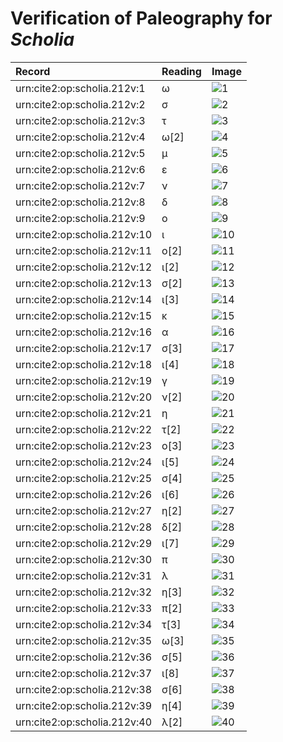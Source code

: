 # Verification of Paleography for *Scholia*

| Record | Reading | Image |
| :------------- | :------------- | :------------- |
| urn:cite2:op:scholia.212v:1 | ω | ![1](http://www.homermultitext.org/iipsrv?OBJ=IIP,1.0&FIF=/project/homer/pyramidal/VenA/VA212VN_0714.tif&RGN=0.2697,0.1227,0.01511,0.007054&WID=800&CVT=JPEG) |
| urn:cite2:op:scholia.212v:2 | σ | ![2](http://www.homermultitext.org/iipsrv?OBJ=IIP,1.0&FIF=/project/homer/pyramidal/VenA/VA212VN_0714.tif&RGN=0.2846,0.1224,0.007001,0.007746&WID=800&CVT=JPEG) |
| urn:cite2:op:scholia.212v:3 | τ | ![3](http://www.homermultitext.org/iipsrv?OBJ=IIP,1.0&FIF=/project/homer/pyramidal/VenA/VA212VN_0714.tif&RGN=0.2929,0.1249,0.01069,0.006224&WID=800&CVT=JPEG) |
| urn:cite2:op:scholia.212v:4 | ω[2] | ![4](http://www.homermultitext.org/iipsrv?OBJ=IIP,1.0&FIF=/project/homer/pyramidal/VenA/VA212VN_0714.tif&RGN=0.3008,0.1243,0.009211,0.004979&WID=800&CVT=JPEG) |
| urn:cite2:op:scholia.212v:5 | μ | ![5](http://www.homermultitext.org/iipsrv?OBJ=IIP,1.0&FIF=/project/homer/pyramidal/VenA/VA212VN_0714.tif&RGN=0.3125,0.1243,0.01032,0.006362&WID=800&CVT=JPEG) |
| urn:cite2:op:scholia.212v:6 | ε | ![6](http://www.homermultitext.org/iipsrv?OBJ=IIP,1.0&FIF=/project/homer/pyramidal/VenA/VA212VN_0714.tif&RGN=0.3218,0.1248,0.005711,0.004979&WID=800&CVT=JPEG) |
| urn:cite2:op:scholia.212v:7 | ν | ![7](http://www.homermultitext.org/iipsrv?OBJ=IIP,1.0&FIF=/project/homer/pyramidal/VenA/VA212VN_0714.tif&RGN=0.3279,0.1246,0.008659,0.005809&WID=800&CVT=JPEG) |
| urn:cite2:op:scholia.212v:8 | δ | ![8](http://www.homermultitext.org/iipsrv?OBJ=IIP,1.0&FIF=/project/homer/pyramidal/VenA/VA212VN_0714.tif&RGN=0.3386,0.1239,0.01234,0.007469&WID=800&CVT=JPEG) |
| urn:cite2:op:scholia.212v:9 | ο | ![9](http://www.homermultitext.org/iipsrv?OBJ=IIP,1.0&FIF=/project/homer/pyramidal/VenA/VA212VN_0714.tif&RGN=0.3478,0.1246,0.007185,0.007331&WID=800&CVT=JPEG) |
| urn:cite2:op:scholia.212v:10 | ι | ![10](http://www.homermultitext.org/iipsrv?OBJ=IIP,1.0&FIF=/project/homer/pyramidal/VenA/VA212VN_0714.tif&RGN=0.3550,0.1261,0.003685,0.004841&WID=800&CVT=JPEG) |
| urn:cite2:op:scholia.212v:11 | ο[2] | ![11](http://www.homermultitext.org/iipsrv?OBJ=IIP,1.0&FIF=/project/homer/pyramidal/VenA/VA212VN_0714.tif&RGN=0.3598,0.1264,0.005895,0.005256&WID=800&CVT=JPEG) |
| urn:cite2:op:scholia.212v:12 | ι[2] | ![12](http://www.homermultitext.org/iipsrv?OBJ=IIP,1.0&FIF=/project/homer/pyramidal/VenA/VA212VN_0714.tif&RGN=0.3653,0.1261,0.005343,0.005809&WID=800&CVT=JPEG) |
| urn:cite2:op:scholia.212v:13 | σ[2] | ![13](http://www.homermultitext.org/iipsrv?OBJ=IIP,1.0&FIF=/project/homer/pyramidal/VenA/VA212VN_0714.tif&RGN=0.3714,0.1261,0.005711,0.005533&WID=800&CVT=JPEG) |
| urn:cite2:op:scholia.212v:14 | ι[3] | ![14](http://www.homermultitext.org/iipsrv?OBJ=IIP,1.0&FIF=/project/homer/pyramidal/VenA/VA212VN_0714.tif&RGN=0.3766,0.1264,0.005895,0.005256&WID=800&CVT=JPEG) |
| urn:cite2:op:scholia.212v:15 | κ | ![15](http://www.homermultitext.org/iipsrv?OBJ=IIP,1.0&FIF=/project/homer/pyramidal/VenA/VA212VN_0714.tif&RGN=0.3841,0.1199,0.01069,0.01342&WID=800&CVT=JPEG) |
| urn:cite2:op:scholia.212v:16 | α | ![16](http://www.homermultitext.org/iipsrv?OBJ=IIP,1.0&FIF=/project/homer/pyramidal/VenA/VA212VN_0714.tif&RGN=0.3941,0.1249,0.007922,0.005533&WID=800&CVT=JPEG) |
| urn:cite2:op:scholia.212v:17 | σ[3] | ![17](http://www.homermultitext.org/iipsrv?OBJ=IIP,1.0&FIF=/project/homer/pyramidal/VenA/VA212VN_0714.tif&RGN=0.4013,0.1250,0.005527,0.005394&WID=800&CVT=JPEG) |
| urn:cite2:op:scholia.212v:18 | ι[4] | ![18](http://www.homermultitext.org/iipsrv?OBJ=IIP,1.0&FIF=/project/homer/pyramidal/VenA/VA212VN_0714.tif&RGN=0.4060,0.1249,0.004790,0.005256&WID=800&CVT=JPEG) |
| urn:cite2:op:scholia.212v:19 | γ | ![19](http://www.homermultitext.org/iipsrv?OBJ=IIP,1.0&FIF=/project/homer/pyramidal/VenA/VA212VN_0714.tif&RGN=0.4136,0.1254,0.007001,0.005947&WID=800&CVT=JPEG) |
| urn:cite2:op:scholia.212v:20 | ν[2] | ![20](http://www.homermultitext.org/iipsrv?OBJ=IIP,1.0&FIF=/project/homer/pyramidal/VenA/VA212VN_0714.tif&RGN=0.4197,0.1256,0.007738,0.004979&WID=800&CVT=JPEG) |
| urn:cite2:op:scholia.212v:21 | η | ![21](http://www.homermultitext.org/iipsrv?OBJ=IIP,1.0&FIF=/project/homer/pyramidal/VenA/VA212VN_0714.tif&RGN=0.4280,0.1243,0.007001,0.006224&WID=800&CVT=JPEG) |
| urn:cite2:op:scholia.212v:22 | τ[2] | ![22](http://www.homermultitext.org/iipsrv?OBJ=IIP,1.0&FIF=/project/homer/pyramidal/VenA/VA212VN_0714.tif&RGN=0.4357,0.1201,0.01197,0.01107&WID=800&CVT=JPEG) |
| urn:cite2:op:scholia.212v:23 | ο[3] | ![23](http://www.homermultitext.org/iipsrv?OBJ=IIP,1.0&FIF=/project/homer/pyramidal/VenA/VA212VN_0714.tif&RGN=0.4434,0.1246,0.004974,0.005533&WID=800&CVT=JPEG) |
| urn:cite2:op:scholia.212v:24 | ι[5] | ![24](http://www.homermultitext.org/iipsrv?OBJ=IIP,1.0&FIF=/project/homer/pyramidal/VenA/VA212VN_0714.tif&RGN=0.4484,0.1243,0.003869,0.004979&WID=800&CVT=JPEG) |
| urn:cite2:op:scholia.212v:25 | σ[4] | ![25](http://www.homermultitext.org/iipsrv?OBJ=IIP,1.0&FIF=/project/homer/pyramidal/VenA/VA212VN_0714.tif&RGN=0.4530,0.1243,0.004422,0.005394&WID=800&CVT=JPEG) |
| urn:cite2:op:scholia.212v:26 | ι[6] | ![26](http://www.homermultitext.org/iipsrv?OBJ=IIP,1.0&FIF=/project/homer/pyramidal/VenA/VA212VN_0714.tif&RGN=0.4578,0.1239,0.003500,0.005394&WID=800&CVT=JPEG) |
| urn:cite2:op:scholia.212v:27 | η[2] | ![27](http://www.homermultitext.org/iipsrv?OBJ=IIP,1.0&FIF=/project/homer/pyramidal/VenA/VA212VN_0714.tif&RGN=0.4762,0.1177,0.009027,0.01162&WID=800&CVT=JPEG) |
| urn:cite2:op:scholia.212v:28 | δ[2] | ![28](http://www.homermultitext.org/iipsrv?OBJ=IIP,1.0&FIF=/project/homer/pyramidal/VenA/VA212VN_0714.tif&RGN=0.4895,0.1162,0.009027,0.01355&WID=800&CVT=JPEG) |
| urn:cite2:op:scholia.212v:29 | ι[7] | ![29](http://www.homermultitext.org/iipsrv?OBJ=IIP,1.0&FIF=/project/homer/pyramidal/VenA/VA212VN_0714.tif&RGN=0.4980,0.1225,0.006817,0.008022&WID=800&CVT=JPEG) |
| urn:cite2:op:scholia.212v:30 | π | ![30](http://www.homermultitext.org/iipsrv?OBJ=IIP,1.0&FIF=/project/homer/pyramidal/VenA/VA212VN_0714.tif&RGN=0.5029,0.1232,0.01197,0.005533&WID=800&CVT=JPEG) |
| urn:cite2:op:scholia.212v:31 | λ | ![31](http://www.homermultitext.org/iipsrv?OBJ=IIP,1.0&FIF=/project/homer/pyramidal/VenA/VA212VN_0714.tif&RGN=0.5127,0.1221,0.007738,0.01024&WID=800&CVT=JPEG) |
| urn:cite2:op:scholia.212v:32 | η[3] | ![32](http://www.homermultitext.org/iipsrv?OBJ=IIP,1.0&FIF=/project/homer/pyramidal/VenA/VA212VN_0714.tif&RGN=0.5197,0.1192,0.008843,0.01079&WID=800&CVT=JPEG) |
| urn:cite2:op:scholia.212v:33 | π[2] | ![33](http://www.homermultitext.org/iipsrv?OBJ=IIP,1.0&FIF=/project/homer/pyramidal/VenA/VA212VN_0714.tif&RGN=0.5464,0.1248,0.01529,0.008990&WID=800&CVT=JPEG) |
| urn:cite2:op:scholia.212v:34 | τ[3] | ![34](http://www.homermultitext.org/iipsrv?OBJ=IIP,1.0&FIF=/project/homer/pyramidal/VenA/VA212VN_0714.tif&RGN=0.5534,0.1249,0.008659,0.007469&WID=800&CVT=JPEG) |
| urn:cite2:op:scholia.212v:35 | ω[3] | ![35](http://www.homermultitext.org/iipsrv?OBJ=IIP,1.0&FIF=/project/homer/pyramidal/VenA/VA212VN_0714.tif&RGN=0.5612,0.1253,0.009027,0.004841&WID=800&CVT=JPEG) |
| urn:cite2:op:scholia.212v:36 | σ[5] | ![36](http://www.homermultitext.org/iipsrv?OBJ=IIP,1.0&FIF=/project/homer/pyramidal/VenA/VA212VN_0714.tif&RGN=0.5715,0.1241,0.006632,0.007331&WID=800&CVT=JPEG) |
| urn:cite2:op:scholia.212v:37 | ι[8] | ![37](http://www.homermultitext.org/iipsrv?OBJ=IIP,1.0&FIF=/project/homer/pyramidal/VenA/VA212VN_0714.tif&RGN=0.5783,0.1235,0.002948,0.006501&WID=800&CVT=JPEG) |
| urn:cite2:op:scholia.212v:38 | σ[6] | ![38](http://www.homermultitext.org/iipsrv?OBJ=IIP,1.0&FIF=/project/homer/pyramidal/VenA/VA212VN_0714.tif&RGN=0.5820,0.1230,0.008290,0.006639&WID=800&CVT=JPEG) |
| urn:cite2:op:scholia.212v:39 | η[4] | ![39](http://www.homermultitext.org/iipsrv?OBJ=IIP,1.0&FIF=/project/homer/pyramidal/VenA/VA212VN_0714.tif&RGN=0.5947,0.1210,0.008659,0.009682&WID=800&CVT=JPEG) |
| urn:cite2:op:scholia.212v:40 | λ[2] | ![40](http://www.homermultitext.org/iipsrv?OBJ=IIP,1.0&FIF=/project/homer/pyramidal/VenA/VA212VN_0714.tif&RGN=0.6043,0.1252,0.01050,0.007054&WID=800&CVT=JPEG) |
